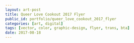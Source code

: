 ```yaml
---
layout: art-post
title: Queer Love Cookout 2017 Flyer
public_id: portfolio/queer_love_cookout_2017_flyer
categories: [art, digital]
tags: [vector, color, graphic-design, flyer, trans, bta]
date: 2017-08-18
---
```

